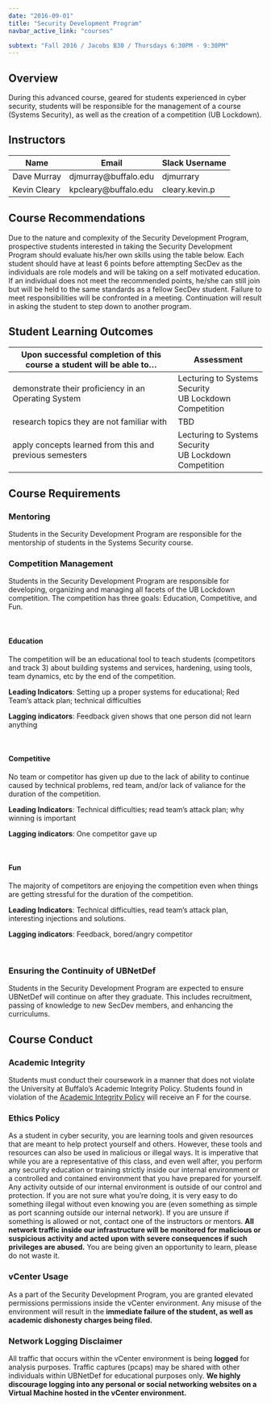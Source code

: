 ```yaml
---
date: "2016-09-01"
title: "Security Development Program"
navbar_active_link: "courses"

subtext: "Fall 2016 / Jacobs B30 / Thursdays 6:30PM - 9:30PM"
---
```


## Overview
During this advanced course, geared for students experienced in cyber security, students will be responsible for the management of a course (Systems Security), as well as the creation of a competition (UB Lockdown).

## Instructors
<table class="table">
	<thead>
		<tr>
			<th>Name</th>
			<th>Email</th>
			<th>Slack Username</th>
		</tr>
	</thead>
	<tbody>
		<tr>
			<td>Dave Murray</td>
			<td>djmurray@buffalo.edu</td>
			<td>djmurrary</td>
		</tr>
		<tr>
			<td>Kevin Cleary</td>
			<td>kpcleary@buffalo.edu</td>
			<td>cleary.kevin.p</td>
		</tr>
	</tbody>
</table>

## Course Recommendations
Due to the nature and complexity of the Security Development Program, prospective students interested in taking the Security Development Program should evaluate his/her own skills using the table below.  Each student should have at least 6 points before attempting SecDev as the individuals are role models and will be taking on a self motivated education. If an individual does not meet the recommended points, he/she can still join but will be held to the same standards as a fellow SecDev student. Failure to meet responsibilities will be confronted in a meeting.  Continuation will result in asking the student to step down to another program.
 
## Student Learning Outcomes
<table class="table">
	<thead>
		<tr>
			<th>Upon successful completion of this course a student will be able to&hellip;</th>
			<th>Assessment</th>
		</tr>
	</thead>
	<tbody>
		<tr>
			<td>demonstrate their proficiency in an Operating System </td>
			<td>Lecturing to Systems Security<br />UB Lockdown Competition</td>
		</tr>
		<tr>
			<td>research topics they are not familiar with</td>
			<td>TBD</td>
		</tr>
		<tr>
			<td>apply concepts learned from this and previous semesters</td>
			<td>Lecturing to Systems Security<br />UB Lockdown Competition</td>
		</tr>
	</tbody>
</table>

## Course Requirements
### Mentoring
Students in the Security Development Program are responsible for the mentorship of students in the Systems Security course.

### Competition Management
Students in the Security Development Program are responsible for developing, organizing and managing all facets of the UB Lockdown competition.  The competition has three goals: Education, Competitive, and Fun.

<p>&nbsp;</p>

#### Education
The competition will be an educational tool to teach students (competitors and track 3) about building systems and services, hardening, using tools, team dynamics, etc by the end of the competition.

**Leading Indicators**: Setting up a proper systems for educational; Red Team’s attack plan; technical difficulties

**Lagging indicators**: Feedback given shows that one person did not learn anything

<p>&nbsp;</p>

#### Competitive
No team or competitor has given up due to the lack of ability to continue caused by technical problems, red team, and/or lack of valiance for the duration of the competition.

**Leading Indicators**: Technical difficulties; read team’s attack plan; why winning is important

**Lagging indicators**: One competitor gave up

<p>&nbsp;</p>

#### Fun
The majority of competitors are enjoying the competition even when things are getting stressful for the duration of the competition.

**Leading Indicators**: Technical difficulties, read team’s attack plan, interesting injections and solutions.

**Lagging indicators**: Feedback, bored/angry competitor

<p>&nbsp;</p>

### Ensuring the Continuity of UBNetDef
Students in the Security Development Program are expected to ensure UBNetDef will continue on after they graduate.  This includes recruitment, passing of knowledge to new SecDev members, and enhancing the curriculums.

## Course Conduct
### Academic Integrity
Students must conduct their coursework in a manner that does not violate the University at Buffalo’s Academic Integrity Policy.  Students found in violation of the [Academic Integrity Policy](http://undergrad-catalog.buffalo.edu/policies/course/integrity.html) will receive an F for the course.

### Ethics Policy
As a student in cyber security, you are learning tools and given resources that are meant to help protect yourself and others. However, these tools and resources can also be used in malicious or illegal ways. It is imperative that while you are a representative of this class, and even well after, you perform any security education or training strictly inside our internal environment or a controlled and contained environment that you have prepared for yourself. Any activity outside of our internal environment is outside of our control and protection. If you are not sure what you’re doing, it is very easy to do something illegal without even knowing you are (even something as simple as port scanning outside our internal network). If you are unsure if something is allowed or not, contact one of the instructors or mentors. **All network traffic inside our infrastructure will be monitored for malicious or suspicious activity and acted upon with severe consequences if such privileges are abused.** You are being given an opportunity to learn, please do not waste it.

### vCenter Usage
As a part of the Security Development Program, you are granted elevated permissions permissions inside the vCenter environment.  Any misuse of the environment will result in the **immediate failure of the student, as well as academic dishonesty charges being filed.**

### Network Logging Disclaimer
All traffic that occurs within the vCenter environment is being **logged** for analysis purposes.  Traffic captures (pcaps) may be shared with other individuals within UBNetDef for educational purposes only. **We highly discourage logging into any personal or social networking websites on a Virtual Machine hosted in the vCenter environment.**